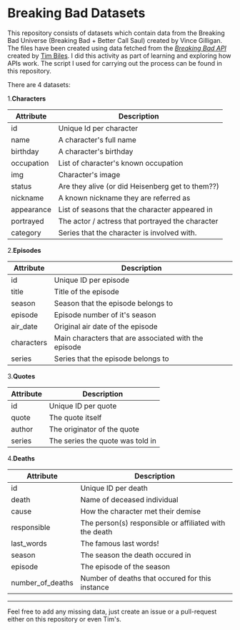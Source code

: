 # Breaking Bad Datasets

This repository consists of datasets which contain data from the Breaking Bad Universe (Breaking Bad + Better Call Saul) created by Vince Gilligan. The files have been created using data fetched from the *[Breaking Bad API](https://www.breakingbadapi.com/)* created by [Tim Biles](https://github.com/timbiles/Breaking-Bad--API). I did this activity as part of learning and exploring how APIs work. The script I used for carrying out the process can be found in this repository.

There are 4 datasets:

1.**Characters**

| Attribute  | Description                                      |
|------------|--------------------------------------------------|
| id         | Unique Id per character                          |
| name       | A character's full name                          |
| birthday   | A character's birthday                           |
| occupation | List of character's known occupation             |
| img        | Character's image                                |
| status     | Are they alive (or did Heisenberg get to them??) |
| nickname   | A known nickname they are referred as            |
| appearance | List of seasons that the character appeared in   |
| portrayed  | The actor / actress that portrayed the character |
| category   | Series that the character is involved with.      |

2.**Episodes**

| Attribute  | Description                                          |
|------------|------------------------------------------------------|
| id         | Unique ID per episode                                |
| title      | Title of the episode                                 |
| season     | Season that the episode belongs to                   |
| episode    | Episode number of it's season                        |
| air_date   |  Original air date of the episode                    |
| characters | Main characters that are associated with the episode |
| series     | Series that the episode belongs to                   |

3.**Quotes**

| Attribute | Description                      |
|-----------|----------------------------------|
| id        | Unique ID per quote              |
| quote     | The quote itself                 |
| author    | The originator of the quote      |
| series    | The series the quote was told in |

4.**Deaths**

| Attribute        | Description                                            |
|------------------|--------------------------------------------------------|
| id               | Unique ID per death                                    |
| death            | Name of deceased individual                            |
| cause            | How the character met their demise                     |
| responsible      | The person(s) responsible or affiliated with the death |
| last_words       | The famous last words!                                 |
| season           | The season the death occured in                        |
| episode          | The episode of the season                              |
| number_of_deaths | Number of deaths that occured for this instance        |

---

Feel free to add any missing data, just create an issue or a pull-request either on this repository or even Tim's.